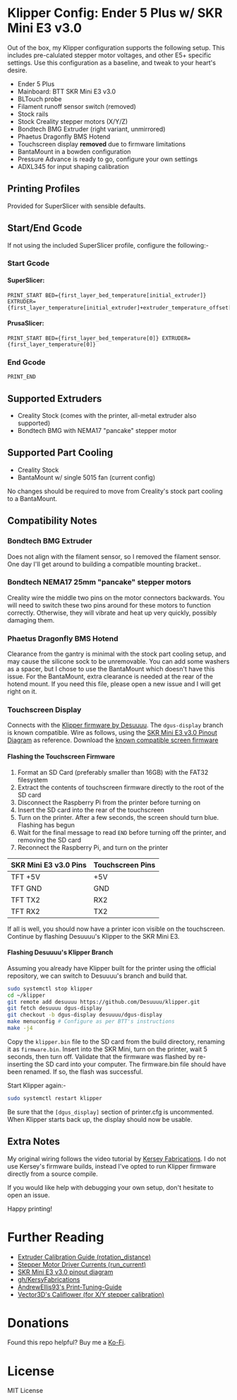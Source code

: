 # Klipper Config: Ender 5 Plus w/ SKR Mini E3 v3.0

Out of the box, my Klipper configuration supports the following setup. This includes pre-calulated stepper motor voltages, and other E5+ specific settings. Use this configuration as a baseline, and tweak to your heart's desire.

- Ender 5 Plus
- Mainboard: BTT SKR Mini E3 v3.0
- BLTouch probe
- Filament runoff sensor switch (removed)
- Stock rails
- Stock Creality stepper motors (X/Y/Z)
- Bondtech BMG Extruder (right variant, unmirrored)
- Phaetus Dragonfly BMS Hotend
- Touchscreen display **removed** due to firmware limitations
- BantaMount in a bowden configuration
- Pressure Advance is ready to go, configure your own settings
- ADXL345 for input shaping calibration

## Printing Profiles

Provided for SuperSlicer with sensible defaults.

## Start/End Gcode

If not using the included SuperSlicer profile, configure the following:-

### Start Gcode

#### SuperSlicer:
```
PRINT_START BED={first_layer_bed_temperature[initial_extruder]} EXTRUDER={first_layer_temperature[initial_extruder]+extruder_temperature_offset[initial_extruder]}
```

#### PrusaSlicer:
```
PRINT_START BED={first_layer_bed_temperature[0]} EXTRUDER={first_layer_temperature[0]}
```

### End Gcode

```
PRINT_END
```

## Supported Extruders
- Creality Stock (comes with the printer, all-metal extruder also supported)
- Bondtech BMG with NEMA17 "pancake" stepper motor

## Supported Part Cooling
- Creality Stock
- BantaMount w/ single 5015 fan (current config)

No changes should be required to move from Creality's stock part cooling to a BantaMount.

## Compatibility Notes

### Bondtech BMG Extruder

Does not align with the filament sensor, so I removed the filament sensor. One day I'll get around to building a compatible mounting bracket..

### Bondtech NEMA17 25mm "pancake" stepper motors

Creality wire the middle two pins on the motor connectors backwards. You will need to switch these two pins around for these motors to function correctly. Otherwise, they will vibrate and heat up very quickly, possibly damaging them.

### Phaetus Dragonfly BMS Hotend

Clearance from the gantry is minimal with the stock part cooling setup, and may cause the silicone sock to be unremovable. You can add some washers as a spacer, but I chose to use the BantaMount which doesn't have this issue. For the BantaMount, extra clearance is needed at the rear of the hotend mount. If you need this file, please open a new issue and I will get right on it.

### Touchscreen Display

Connects with the [Klipper firmware by Desuuuu](https://github.com/Desuuuu/klipper/tree/dgus-display). The `dgus-display` branch is known compatible.
Wire as follows, using the [SKR Mini E3 v3.0 Pinout Diagram](https://github.com/bigtreetech/BIGTREETECH-SKR-mini-E3/blob/master/hardware/BTT%20SKR%20MINI%20E3%20V3.0/Hardware/BTT%20E3%20SKR%20MINI%20V3.0_PIN.pdf) as reference.
Download the [known compatible screen firmware](https://github.com/Desuuuu/DGUSPrinterMenu/releases/tag/1.0.0)

#### Flashing the Touchscreen Firmware

1. Format an SD Card (preferably smaller than 16GB) with the FAT32 filesystem
2. Extract the contents of touchscreen firmware directly to the root of the SD card
3. Disconnect the Raspberry Pi from the printer before turning on
4. Insert the SD card into the rear of the touchscreen
5. Turn on the printer. After a few seconds, the screen should turn blue. Flashing has begun
6. Wait for the final message to read `END` before turning off the printer, and removing the SD card
7. Reconnect the Raspberry Pi, and turn on the printer

| SKR Mini E3 v3.0 Pins | Touchscreen Pins |
| ----------------------|------------------|
| TFT +5V               | +5V              |
| TFT GND               | GND              |
| TFT TX2               | RX2              |
| TFT RX2               | TX2              |

If all is well, you should now have a printer icon visible on the touchscreen. Continue by flashing Desuuuu's Klipper to the SKR Mini E3.

#### Flashing Desuuuu's Klipper Branch

Assuming you already have Klipper built for the printer using the official repository, we can switch to Desuuuu's branch and build that.

```bash
sudo systemctl stop klipper
cd ~/klipper
git remote add desuuuu https://github.com/Desuuuu/klipper.git
git fetch desuuuu dgus-display
git checkout -b dgus-display desuuuu/dgus-display
make menuconfig # Configure as per BTT's instructions
make -j4
```

Copy the `klipper.bin` file to the SD card from the build directory, renaming it as `firmware.bin`. Insert into the SKR Mini, turn on the printer, wait 5 seconds, then turn off.
Validate that the firmware was flashed by re-inserting the SD card into your computer. The firmware.bin file should have been renamed. If so, the flash was successful.

Start Klipper again:-

```bash
sudo systemctl restart klipper
```

Be sure that the `[dgus_display]` section of printer.cfg is uncommented. When Klipper starts back up, the display should now be usable.

## Extra Notes

My original wiring follows the video tutorial by [Kersey Fabrications](https://www.youtube.com/watch?v=VAXY3GkgTyY). I do not use Kersey's firmware builds, instead I've opted to run Klipper firmware directly from a source compile.

If you would like help with debugging your own setup, don't hesitate to open an issue.

Happy printing!

# Further Reading

- [Extruder Calibration Guide (rotation_distance)](https://www.klipper3d.org/Rotation_Distance.html)
- [Stepper Motor Driver Currents (run_current)](https://docs.vorondesign.com/community/howto/120decibell/calculating_driver_current.html)
- [SKR Mini E3 v3.0 pinout diagram](https://github.com/bigtreetech/BIGTREETECH-SKR-mini-E3/blob/master/hardware/BTT%20SKR%20MINI%20E3%20V3.0/Hardware/BTT%20E3%20SKR%20MINI%20V3.0_PIN.pdf)
- [gh/KersyFabrications](https://github.com/KerseyFabrications)
- [AndrewEllis93's Print-Tuning-Guide](https://github.com/AndrewEllis93/Print-Tuning-Guide)
- [Vector3D's Califlower (for X/Y stepper calibration)](https://vector3d.co.uk/product/vector-3d-printer-calibration-and-test-suite/)

# Donations

Found this repo helpful? Buy me a [Ko-Fi](https://ko-fi.com/tinyfluffs_).

# License

MIT License
